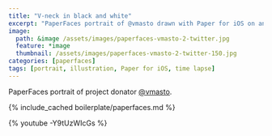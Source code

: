 ```yaml
---
title: "V-neck in black and white"
excerpt: "PaperFaces portrait of @vmasto drawn with Paper for iOS on an iPad."
image: 
  path: &image /assets/images/paperfaces-vmasto-2-twitter.jpg 
  feature: *image
  thumbnail: /assets/images/paperfaces-vmasto-2-twitter-150.jpg
categories: [paperfaces]
tags: [portrait, illustration, Paper for iOS, time lapse]
---
```


PaperFaces portrait of project donator [@vmasto](https://twitter.com/vmasto).

{% include_cached boilerplate/paperfaces.md %}

{% youtube -Y9tUzWIcGs %}
